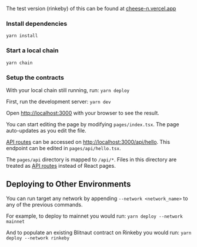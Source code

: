 The test version (rinkeby) of this can be found at [cheese-n.vercel.app](https://cheese-n.vercel.app/)

### Install dependencies
`yarn install`

### Start a local chain
`yarn chain`

### Setup the contracts
With your local chain still running, run:
`yarn deploy`

First, run the development server:
`yarn dev`

Open [http://localhost:3000](http://localhost:3000) with your browser to see the result.

You can start editing the page by modifying `pages/index.tsx`. The page auto-updates as you edit the file.

[API routes](https://nextjs.org/docs/api-routes/introduction) can be accessed on [http://localhost:3000/api/hello](http://localhost:3000/api/hello). This endpoint can be edited in `pages/api/hello.tsx`.

The `pages/api` directory is mapped to `/api/*`. Files in this directory are treated as [API routes](https://nextjs.org/docs/api-routes/introduction) instead of React pages.

## Deploying to Other Environments
You can run target any network by appending `--network <network_name>` to any of the previous commands.

For example, to deploy to mainnet you would run:
`yarn deploy --network mainnet`

And to populate an existing Blitnaut contract on Rinkeby you would run:
`yarn deploy --network rinkeby`
